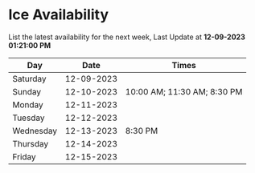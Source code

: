# Ice Availability

List the latest availability for the next week, Last Update at **12-09-2023 01:21:00 PM**

| Day         | Date        | Times       |
| ----------- | ----------- | ----------- |
|Saturday|12-09-2023||
|Sunday|12-10-2023|10:00 AM; 11:30 AM; 8:30 PM|
|Monday|12-11-2023||
|Tuesday|12-12-2023||
|Wednesday|12-13-2023|8:30 PM|
|Thursday|12-14-2023||
|Friday|12-15-2023||
